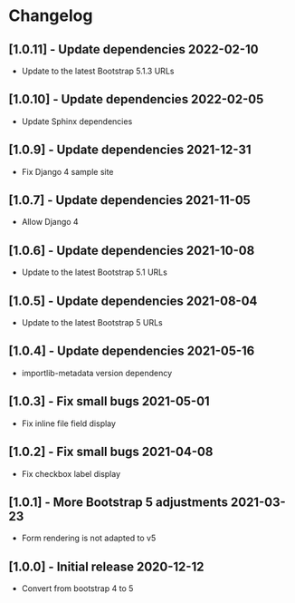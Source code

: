 # Changelog

## [1.0.11] - Update dependencies 2022-02-10

- Update to the latest Bootstrap 5.1.3 URLs

## [1.0.10] - Update dependencies 2022-02-05

- Update Sphinx dependencies

## [1.0.9] - Update dependencies 2021-12-31

- Fix Django 4 sample site

## [1.0.7] - Update dependencies 2021-11-05

- Allow Django 4

## [1.0.6] - Update dependencies 2021-10-08

- Update to the latest Bootstrap 5.1 URLs

## [1.0.5] - Update dependencies 2021-08-04

- Update to the latest Bootstrap 5 URLs

## [1.0.4] - Update dependencies 2021-05-16

- importlib-metadata version dependency

## [1.0.3] - Fix small bugs 2021-05-01

- Fix inline file field display

## [1.0.2] - Fix small bugs 2021-04-08

- Fix checkbox label display

## [1.0.1] - More Bootstrap 5 adjustments 2021-03-23

- Form rendering is not adapted to v5

## [1.0.0] - Initial release 2020-12-12

- Convert from bootstrap 4 to 5

